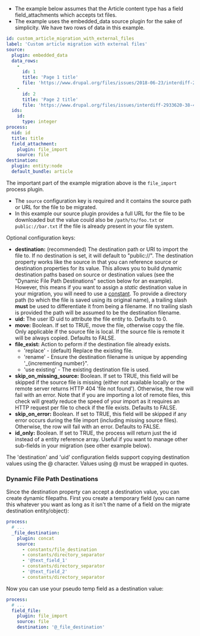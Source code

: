 * The example below assumes that the Article content type has a field field\_attachments which accepts txt files.
* The example uses the embedded\_data source plugin for the sake of simplicity. We have two rows of data in this example.

```yaml
id: custom_article_migration_with_external_files
label: 'Custom article migration with external files'
source:
  plugin: embedded_data
  data_rows:
    -
      id: 1
      title: 'Page 1 title'
      file: 'https://www.drupal.org/files/issues/2018-06-23/interdiff-2944846-2-5.txt'
    -
      id: 2
      title: 'Page 2 title'
      file: 'https://www.drupal.org/files/issues/interdiff-2933620-38-47.txt'
  ids:
    id:
      type: integer
process:
  nid: id
  title: title
  field_attachment:
    plugin: file_import
    source: file
destination:
  plugin: entity:node
  default_bundle: article

```

The important part of the example migration above is the `file_import` process plugin.

* The `source` configuration key is required and it contains the source path or URL for the file to be migrated.
* In this example our source plugin provides a full URL for the file to be downloaded but the value could also be `/path/to/foo.txt` or `public://bar.txt` if the file is already present in your file system.

Optional configuration keys:

* **destination:** (recommended) The destination path or URI to import the file to. If no destination is set, it will default to "public://". The destination property works like the source in that you can reference source or destination properties for its value. This allows you to build dynamic destination paths based on source or destination values (see the "Dynamic File Path Destinations" section below for an example). However, this means if you want to assign a _static_ destination value in your migration, you will need to use a [constant](https://www.drupal.org/docs/8/api/migrate-api/migrate-process/constant-values). To provide a directory path (to which the file is saved using its original name), a trailing slash **must** be used to differentiate it from being a filename. If no trailing slash is provided the path will be assumed to be the destination filename.
* **uid:** The user ID uid to attribute the file entity to. Defaults to 0.
* **move:** Boolean. If set to TRUE, move the file, otherwise copy the file. Only applicable if the source file is local. If the source file is remote it will be always copied. Defaults to FALSE.
* **file\_exist:** Action to peform if the destination file already exists.  
   * 'replace' - (default) Replace the existing file.  
   * 'rename' - Ensure the destination filename is unique by appending '\_{incrementing number}".  
   * 'use existing' - The existing destination file is used.
* **skip\_on\_missing\_source:** Boolean. If set to TRUE, this field will be skipped if the source file is missing (either not available locally or the remote server returns HTTP 404 'file not found'). Otherwise, the row will fail with an error. Note that if you are importing a lot of remote files, this check will greatly reduce the speed of your import as it requires an HTTP request per file to check if the file exists. Defaults to FALSE.
* **skip\_on\_error:** Boolean. If set to TRUE, this field will be skipped if any error occurs during the file import (including missing source files). Otherwise, the row will fail with an error. Defaults to FALSE.
* **id\_only:** Boolean. If set to TRUE, the process will return just the id instead of a entity reference array. Useful if you want to manage other sub-fields in your migration (see other example below).

The 'destination' and 'uid' configuration fields support copying destination values using the @ character. Values using @ must be wrapped in quotes.

### Dynamic File Path Destinations

Since the destination property can accept a destination value, you can create dynamic filepaths. First you create a temporary field (you can name this whatever you want as long as it isn't the name of a field on the migrate destination entity/object):

```yaml
process:
  # ...
  _file_destination:
    plugin: concat
    source:
      - constants/file_destination
      - constants/directory_separator
      - '@text_field_1'
      - constants/directory_separator
      - '@text_field_2'
      - constants/directory_separator
```

Now you can use your pseudo temp field as a destination value:

```yaml
process:
  # ...
  field_file:
    plugin: file_import
    source: file
    destination: '@_file_destination'
```